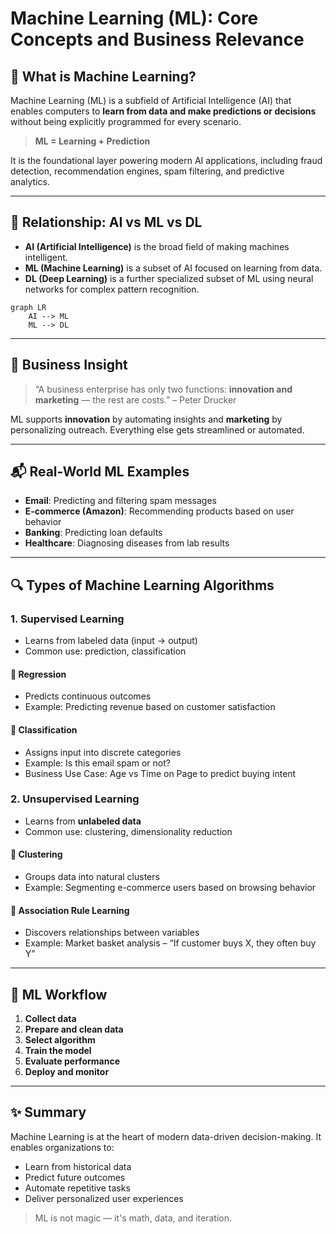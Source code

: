 # Machine Learning (ML): Core Concepts and Business Relevance

## 🤖 What is Machine Learning?

Machine Learning (ML) is a subfield of Artificial Intelligence (AI) that enables computers to **learn from data and make predictions or decisions** without being explicitly programmed for every scenario.

> **ML = Learning + Prediction**

It is the foundational layer powering modern AI applications, including fraud detection, recommendation engines, spam filtering, and predictive analytics.

---

## 🧠 Relationship: AI vs ML vs DL

- **AI (Artificial Intelligence)** is the broad field of making machines intelligent.
- **ML (Machine Learning)** is a subset of AI focused on learning from data.
- **DL (Deep Learning)** is a further specialized subset of ML using neural networks for complex pattern recognition.

```mermaid
graph LR
    AI --> ML
    ML --> DL
```

---

## 💼 Business Insight

> “A business enterprise has only two functions: **innovation and marketing** — the rest are costs.” – Peter Drucker

ML supports **innovation** by automating insights and **marketing** by personalizing outreach. Everything else gets streamlined or automated.

---

## 📬 Real-World ML Examples

- **Email**: Predicting and filtering spam messages
- **E-commerce (Amazon)**: Recommending products based on user behavior
- **Banking**: Predicting loan defaults
- **Healthcare**: Diagnosing diseases from lab results

---

## 🔍 Types of Machine Learning Algorithms

### 1. **Supervised Learning**

- Learns from labeled data (input → output)
- Common use: prediction, classification

#### 🔸 Regression

- Predicts continuous outcomes
- Example: Predicting revenue based on customer satisfaction

#### 🔸 Classification

- Assigns input into discrete categories
- Example: Is this email spam or not?
- Business Use Case: Age vs Time on Page to predict buying intent

### 2. **Unsupervised Learning**

- Learns from **unlabeled data**
- Common use: clustering, dimensionality reduction

#### 🔸 Clustering

- Groups data into natural clusters
- Example: Segmenting e-commerce users based on browsing behavior

#### 🔸 Association Rule Learning

- Discovers relationships between variables
- Example: Market basket analysis – “If customer buys X, they often buy Y”

---

## 🔁 ML Workflow

1. **Collect data**
2. **Prepare and clean data**
3. **Select algorithm**
4. **Train the model**
5. **Evaluate performance**
6. **Deploy and monitor**

---

## ✨ Summary

Machine Learning is at the heart of modern data-driven decision-making. It enables organizations to:

- Learn from historical data
- Predict future outcomes
- Automate repetitive tasks
- Deliver personalized user experiences

> ML is not magic — it's math, data, and iteration.
